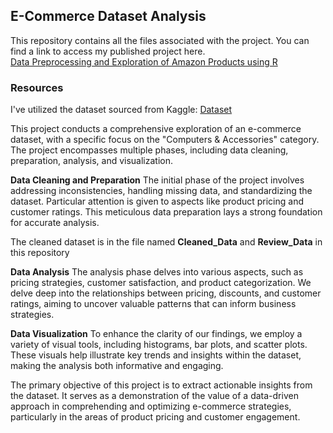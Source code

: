 ## E-Commerce Dataset Analysis

This repository contains all the files associated with the project. You can find a link to access my published project here.<br>
[Data Preprocessing and Exploration of Amazon Products using R](https://rpubs.com/Harsh_shekar12/1135293)<br>

### Resources
I've utilized the dataset sourced from Kaggle: [Dataset](https://www.kaggle.com/datasets/karkavelrajaj/amazon-sales-dataset)

This project conducts a comprehensive exploration of an e-commerce dataset, with a specific focus on the "Computers & Accessories" category. The project encompasses multiple phases, including data cleaning, preparation, analysis, and visualization.

**Data Cleaning and Preparation**
The initial phase of the project involves addressing inconsistencies, handling missing data, and standardizing the dataset. Particular attention is given to aspects like product pricing and customer ratings. This meticulous data preparation lays a strong foundation for accurate analysis. 

The cleaned dataset is in the file named **Cleaned_Data** and **Review_Data** in this repository

**Data Analysis**
The analysis phase delves into various aspects, such as pricing strategies, customer satisfaction, and product categorization. We delve deep into the relationships between pricing, discounts, and customer ratings, aiming to uncover valuable patterns that can inform business strategies.

**Data Visualization**
To enhance the clarity of our findings, we employ a variety of visual tools, including histograms, bar plots, and scatter plots. These visuals help illustrate key trends and insights within the dataset, making the analysis both informative and engaging.

The primary objective of this project is to extract actionable insights from the dataset. It serves as a demonstration of the value of a data-driven approach in comprehending and optimizing e-commerce strategies, particularly in the areas of product pricing and customer engagement.


